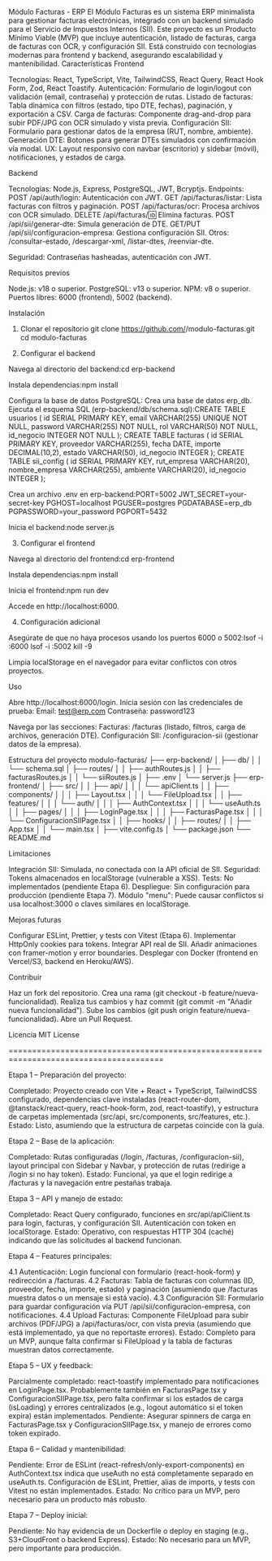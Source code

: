 Módulo Facturas - ERP
El Módulo Facturas es un sistema ERP minimalista para gestionar facturas electrónicas, integrado con un backend simulado para el Servicio de Impuestos Internos (SII). Este proyecto es un Producto Mínimo Viable (MVP) que incluye autenticación, listado de facturas, carga de facturas con OCR, y configuración SII. Está construido con tecnologías modernas para frontend y backend, asegurando escalabilidad y mantenibilidad.
Características
Frontend

Tecnologías: React, TypeScript, Vite, TailwindCSS, React Query, React Hook Form, Zod, React Toastify.
Autenticación: Formulario de login/logout con validación (email, contraseña) y protección de rutas.
Listado de facturas: Tabla dinámica con filtros (estado, tipo DTE, fechas), paginación, y exportación a CSV.
Carga de facturas: Componente drag-and-drop para subir PDF/JPG con OCR simulado y vista previa.
Configuración SII: Formulario para gestionar datos de la empresa (RUT, nombre, ambiente).
Generación DTE: Botones para generar DTEs simulados con confirmación vía modal.
UX: Layout responsivo con navbar (escritorio) y sidebar (móvil), notificaciones, y estados de carga.

Backend

Tecnologías: Node.js, Express, PostgreSQL, JWT, Bcryptjs.
Endpoints:
POST /api/auth/login: Autenticación con JWT.
GET /api/facturas/listar: Lista facturas con filtros y paginación.
POST /api/facturas/ocr: Procesa archivos con OCR simulado.
DELETE /api/facturas/:id: Elimina facturas.
POST /api/sii/generar-dte: Simula generación de DTE.
GET/PUT /api/sii/configuracion-empresa: Gestiona configuración SII.
Otros: /consultar-estado, /descargar-xml, /listar-dtes, /reenviar-dte.


Seguridad: Contraseñas hasheadas, autenticación con JWT.

Requisitos previos

Node.js: v18 o superior.
PostgreSQL: v13 o superior.
NPM: v8 o superior.
Puertos libres: 6000 (frontend), 5002 (backend).

Instalación
1. Clonar el repositorio
git clone https://github.com/<tu-usuario>/modulo-facturas.git
cd modulo-facturas

2. Configurar el backend

Navega al directorio del backend:cd erp-backend


Instala dependencias:npm install


Configura la base de datos PostgreSQL:
Crea una base de datos erp_db.
Ejecuta el esquema SQL (erp-backend/db/schema.sql):CREATE TABLE usuarios (
  id SERIAL PRIMARY KEY,
  email VARCHAR(255) UNIQUE NOT NULL,
  password VARCHAR(255) NOT NULL,
  rol VARCHAR(50) NOT NULL,
  id_negocio INTEGER NOT NULL
);
CREATE TABLE facturas (
  id SERIAL PRIMARY KEY,
  proveedor VARCHAR(255),
  fecha DATE,
  importe DECIMAL(10,2),
  estado VARCHAR(50),
  id_negocio INTEGER
);
CREATE TABLE sii_config (
  id SERIAL PRIMARY KEY,
  rut_empresa VARCHAR(20),
  nombre_empresa VARCHAR(255),
  ambiente VARCHAR(20),
  id_negocio INTEGER
);




Crea un archivo .env en erp-backend:PORT=5002
JWT_SECRET=your-secret-key
PGHOST=localhost
PGUSER=postgres
PGDATABASE=erp_db
PGPASSWORD=your_password
PGPORT=5432


Inicia el backend:node server.js



3. Configurar el frontend

Navega al directorio del frontend:cd erp-frontend


Instala dependencias:npm install


Inicia el frontend:npm run dev


Accede en http://localhost:6000.



4. Configuración adicional

Asegúrate de que no haya procesos usando los puertos 6000 o 5002:lsof -i :6000
lsof -i :5002
kill -9 <PID>


Limpia localStorage en el navegador para evitar conflictos con otros proyectos.

Uso

Abre http://localhost:6000/login.
Inicia sesión con las credenciales de prueba:
Email: test@erp.com
Contraseña: password123


Navega por las secciones:
Facturas: /facturas (listado, filtros, carga de archivos, generación DTE).
Configuración SII: /configuracion-sii (gestionar datos de la empresa).



Estructura del proyecto
modulo-facturas/
├── erp-backend/
│   ├── db/
│   │   └── schema.sql
│   ├── routes/
│   │   ├── authRoutes.js
│   │   ├── facturasRoutes.js
│   │   └── siiRoutes.js
│   ├── .env
│   └── server.js
├── erp-frontend/
│   ├── src/
│   │   ├── api/
│   │   │   └── apiClient.ts
│   │   ├── components/
│   │   │   ├── Layout.tsx
│   │   │   └── FileUpload.tsx
│   │   ├── features/
│   │   │   └── auth/
│   │   │       ├── AuthContext.tsx
│   │   │       └── useAuth.ts
│   │   ├── pages/
│   │   │   ├── LoginPage.tsx
│   │   │   ├── FacturasPage.tsx
│   │   │   └── ConfiguracionSIIPage.tsx
│   │   ├── hooks/
│   │   ├── routes/
│   │   ├── App.tsx
│   │   └── main.tsx
│   ├── vite.config.ts
│   └── package.json
└── README.md

Limitaciones

Integración SII: Simulada, no conectada con la API oficial de SII.
Seguridad: Tokens almacenados en localStorage (vulnerable a XSS).
Tests: No implementados (pendiente Etapa 6).
Despliegue: Sin configuración para producción (pendiente Etapa 7).
Módulo "menu": Puede causar conflictos si usa localhost:3000 o claves similares en localStorage.

Mejoras futuras

Configurar ESLint, Prettier, y tests con Vitest (Etapa 6).
Implementar HttpOnly cookies para tokens.
Integrar API real de SII.
Añadir animaciones con framer-motion y error boundaries.
Desplegar con Docker (frontend en Vercel/S3, backend en Heroku/AWS).

Contribuir

Haz un fork del repositorio.
Crea una rama (git checkout -b feature/nueva-funcionalidad).
Realiza tus cambios y haz commit (git commit -m "Añadir nueva funcionalidad").
Sube los cambios (git push origin feature/nueva-funcionalidad).
Abre un Pull Request.

Licencia
MIT License




=======================================================================================


Etapa 1 – Preparación del proyecto:

Completado: Proyecto creado con Vite + React + TypeScript, TailwindCSS configurado, dependencias clave instaladas (react-router-dom, @tanstack/react-query, react-hook-form, zod, react-toastify), y estructura de carpetas implementada (src/api, src/components, src/features, etc.).
Estado: Listo, asumiendo que la estructura de carpetas coincide con la guía.


Etapa 2 – Base de la aplicación:

Completado: Rutas configuradas (/login, /facturas, /configuracion-sii), layout principal con Sidebar y Navbar, y protección de rutas (redirige a /login si no hay token).
Estado: Funcional, ya que el login redirige a /facturas y la navegación entre pestañas trabaja.


Etapa 3 – API y manejo de estado:

Completado: React Query configurado, funciones en src/api/apiClient.ts para login, facturas, y configuración SII. Autenticación con token en localStorage.
Estado: Operativo, con respuestas HTTP 304 (caché) indicando que las solicitudes al backend funcionan.


Etapa 4 – Features principales:

4.1 Autenticación: Login funcional con formulario (react-hook-form) y redirección a /facturas.
4.2 Facturas: Tabla de facturas con columnas (ID, proveedor, fecha, importe, estado) y paginación (asumiendo que /facturas muestra datos o un mensaje si está vacío).
4.3 Configuración SII: Formulario para guardar configuración vía PUT /api/sii/configuracion-empresa, con notificaciones.
4.4 Upload Facturas: Componente FileUpload para subir archivos (PDF/JPG) a /api/facturas/ocr, con vista previa (asumiendo que está implementado, ya que no reportaste errores).
Estado: Completo para un MVP, aunque falta confirmar si FileUpload y la tabla de facturas muestran datos correctamente.


Etapa 5 – UX y feedback:

Parcialmente completado: react-toastify implementado para notificaciones en LoginPage.tsx. Probablemente también en FacturasPage.tsx y ConfiguracionSIIPage.tsx, pero falta confirmar si los estados de carga (isLoading) y errores centralizados (e.g., logout automático si el token expira) están implementados.
Pendiente: Asegurar spinners de carga en FacturasPage.tsx y ConfiguracionSIIPage.tsx, y manejo de errores como token expirado.


Etapa 6 – Calidad y mantenibilidad:

Pendiente: Error de ESLint (react-refresh/only-export-components) en AuthContext.tsx indica que useAuth no está completamente separado en useAuth.ts. Configuración de ESLint, Prettier, alias de imports, y tests con Vitest no están implementados.
Estado: No crítico para un MVP, pero necesario para un producto más robusto.


Etapa 7 – Deploy inicial:

Pendiente: No hay evidencia de un Dockerfile o deploy en staging (e.g., S3+CloudFront o backend Express).
Estado: No necesario para un MVP, pero importante para producción.
